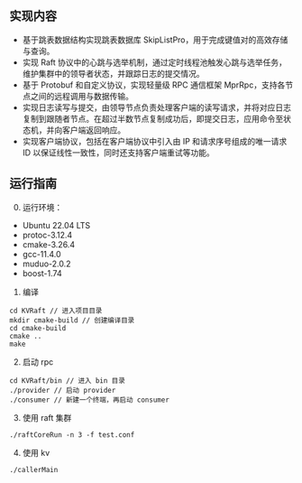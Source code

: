 ## 实现内容
- 基于跳表数据结构实现跳表数据库 SkipListPro，用于完成键值对的高效存储与查询。
- 实现 Raft 协议中的心跳与选举机制，通过定时线程池触发心跳与选举任务，维护集群中的领导者状态，并跟踪日志的提交情况。
- 基于 Protobuf 和自定义协议，实现轻量级 RPC 通信框架 MprRpc，支持各节点之间的远程调用与数据传输。
- 实现日志读写与提交，由领导节点负责处理客户端的读写请求，并将对应日志复制到跟随者节点。在超过半数节点复制成功后，即提交日志，应用命令至状态机，并向客户端返回响应。
- 实现客户端协议，包括在客户端协议中引入由 IP 和请求序号组成的唯一请求 ID 以保证线性一致性，同时还支持客户端重试等功能。 
 

## 运行指南

0. 运行环境：
- Ubuntu 22.04 LTS
- protoc-3.12.4
- cmake-3.26.4
- gcc-11.4.0
- muduo-2.0.2
- boost-1.74

1. 编译
```
cd KVRaft // 进入项目目录  
mkdir cmake-build // 创建编译目录  
cd cmake-build
cmake ..
make
```

2. 启动 rpc
```
cd KVRaft/bin // 进入 bin 目录  
./provider // 启动 provider
./consumer // 新建一个终端，再启动 consumer 
``` 

3. 使用 raft 集群
```
./raftCoreRun -n 3 -f test.conf
```

4. 使用 kv
```
./callerMain
```
  


 
